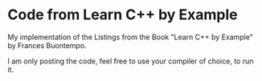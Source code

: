 # Code from Learn C++ by Example

My implementation of the Listings from the Book
"Learn C++ by Example" by Frances Buontempo.

I am only posting the code, feel free to use your compiler of choice, to run it. 
